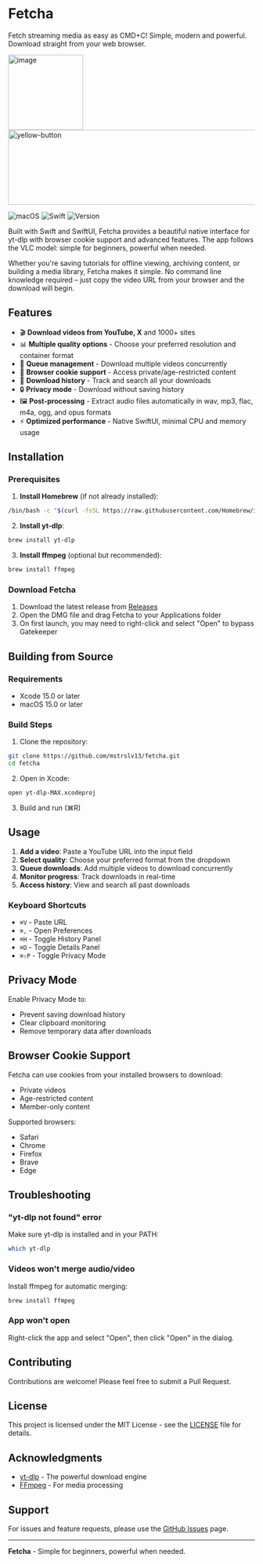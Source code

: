 # Fetcha

Fetch streaming media as easy as CMD+C! Simple, modern and powerful. Download straight from your web browser.

[<img width="153" height="153" alt="image" src="https://github.com/user-attachments/assets/c0f70713-83e4-4688-9a63-22f87681062d" />](https://buymeacoffee.com/mstrslva) [<img width="545" height="153" alt="yellow-button" src="https://github.com/user-attachments/assets/a801152e-2487-420e-bb08-96018d5b08cf" />](https://buymeacoffee.com/mstrslva)

![macOS](https://img.shields.io/badge/macOS-15.0%2B-blue)
![Swift](https://img.shields.io/badge/Swift-5.0-orange)
![Version](https://img.shields.io/badge/version-1.0-green)

Built with Swift and SwiftUI, Fetcha provides a beautiful native interface for yt-dlp with browser cookie support and advanced features.  The app follows the VLC model: simple for beginners, powerful when needed.

Whether you're saving tutorials for offline viewing, archiving content, or building a media library, Fetcha makes it simple. No command line knowledge required – just copy the video URL from your browser and the download will begin.

## Features

- 🎬 **Download videos from YouTube, X** and 1000+ sites
- 📊 **Multiple quality options** - Choose your preferred resolution and container format
- 🎯 **Queue management** - Download multiple videos concurrently
- 🍪 **Browser cookie support** - Access private/age-restricted content
- 📜 **Download history** - Track and search all your downloads
- 🔒 **Privacy mode** - Download without saving history
- 🖼️ **Post-processing** - Extract audio files automatically in wav, mp3, flac, m4a, ogg, and opus formats
- ⚡ **Optimized performance** - Native SwiftUI, minimal CPU and memory usage

## Installation

### Prerequisites

1. **Install Homebrew** (if not already installed):
```bash
/bin/bash -c "$(curl -fsSL https://raw.githubusercontent.com/Homebrew/install/HEAD/install.sh)"
```

2. **Install yt-dlp**:
```bash
brew install yt-dlp
```

3. **Install ffmpeg** (optional but recommended):
```bash
brew install ffmpeg
```

### Download Fetcha

1. Download the latest release from [Releases](https://github.com/mstrslv13/fetcha/releases)
2. Open the DMG file and drag Fetcha to your Applications folder
3. On first launch, you may need to right-click and select "Open" to bypass Gatekeeper

## Building from Source

### Requirements
- Xcode 15.0 or later
- macOS 15.0 or later

### Build Steps

1. Clone the repository:
```bash
git clone https://github.com/mstrslv13/fetcha.git
cd fetcha
```

2. Open in Xcode:
```bash
open yt-dlp-MAX.xcodeproj
```

3. Build and run (⌘R)

## Usage

1. **Add a video**: Paste a YouTube URL into the input field
2. **Select quality**: Choose your preferred format from the dropdown
3. **Queue downloads**: Add multiple videos to download concurrently
4. **Monitor progress**: Track downloads in real-time
5. **Access history**: View and search all past downloads

### Keyboard Shortcuts

- `⌘V` - Paste URL
- `⌘,` - Open Preferences
- `⌘H` - Toggle History Panel
- `⌘D` - Toggle Details Panel
- `⌘⇧P` - Toggle Privacy Mode

## Privacy Mode

Enable Privacy Mode to:
- Prevent saving download history
- Clear clipboard monitoring
- Remove temporary data after downloads

## Browser Cookie Support

Fetcha can use cookies from your installed browsers to download:
- Private videos
- Age-restricted content
- Member-only content

Supported browsers:
- Safari
- Chrome
- Firefox
- Brave
- Edge

## Troubleshooting

### "yt-dlp not found" error
Make sure yt-dlp is installed and in your PATH:
```bash
which yt-dlp
```

### Videos won't merge audio/video
Install ffmpeg for automatic merging:
```bash
brew install ffmpeg
```

### App won't open
Right-click the app and select "Open", then click "Open" in the dialog.

## Contributing

Contributions are welcome! Please feel free to submit a Pull Request.

## License

This project is licensed under the MIT License - see the [LICENSE](LICENSE) file for details.

## Acknowledgments

- [yt-dlp](https://github.com/yt-dlp/yt-dlp) - The powerful download engine
- [FFmpeg](https://ffmpeg.org/) - For media processing

## Support

For issues and feature requests, please use the [GitHub Issues](https://github.com/mstrslv13/fetcha/issues) page.

---

**Fetcha** - Simple for beginners, powerful when needed.
